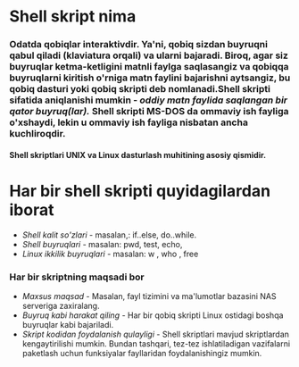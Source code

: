 # Shell skript nima 

### Odatda qobiqlar interaktivdir. Ya'ni, qobiq sizdan buyruqni qabul qiladi (klaviatura orqali) va ularni bajaradi. Biroq, agar siz buyruqlar ketma-ketligini matnli faylga saqlasangiz va qobiqqa buyruqlarni kiritish o'rniga matn faylini bajarishni aytsangiz, bu qobiq dasturi yoki qobiq skripti deb nomlanadi.Shell skripti sifatida aniqlanishi mumkin - *oddiy matn faylida saqlangan bir qator buyruq(lar).*  Shell skripti MS-DOS da ommaviy ish fayliga o'xshaydi, lekin u ommaviy ish fayliga nisbatan ancha kuchliroqdir.

#### Shell skriptlari UNIX va Linux dasturlash muhitining asosiy qismidir.


# Har bir shell skripti quyidagilardan iborat

- *Shell kalit so'zlari* - masalan,: if..else, do..while.
- *Shell buyruqlari* - masalan:  pwd, test, echo, 
- *Linux ikkilik buyruqlari* - masalan: w , who , free

### Har bir skriptning maqsadi bor


- *Maxsus maqsad* - Masalan, fayl tizimini va ma'lumotlar bazasini NAS serveriga zaxiralang.
- *Buyruq kabi harakat qiling* - Har bir qobiq skripti Linux ostidagi boshqa buyruqlar kabi bajariladi.
- *Skript kodidan foydalanish qulayligi* - Shell skriptlari mavjud skriptlardan kengaytirilishi mumkin. Bundan tashqari, tez-tez ishlatiladigan vazifalarni paketlash uchun funksiyalar fayllaridan foydalanishingiz mumkin. 